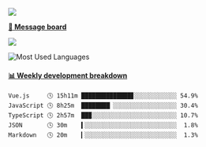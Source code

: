 [![](https://count.getloli.com/get/@SmaIIstars.github.readme)](https://count.getloli.com/)


[**💬 Message board**](https://chat.getloli.com/room/@SmaIIstars.github)

[![](https://chat.getloli.com/room/@SmaIIstars.github/svg?width=600&height=100&limit=20&theme=light&fontSize=14)](https://chat.getloli.com/room/@SmaIIstars.github)


![Most Used Languages](https://github-readme-stats.vercel.app/api/top-langs/?username=SmaIIstars&theme=dark&layout=compact)

<!-- waka-box start -->
#### <a href="https://gist.github.com/e31f5e1b7a15ee54e2fc8fca68aa5e2b" target="_blank">📊 Weekly development breakdown</a>
```text
Vue.js     🕓 15h11m ██████████████▊░░░░░░░░░░░░ 54.9%
JavaScript 🕓 8h25m  ████████▏░░░░░░░░░░░░░░░░░░ 30.4%
TypeScript 🕓 2h57m  ██▉░░░░░░░░░░░░░░░░░░░░░░░░ 10.7%
JSON       🕓 30m    ▍░░░░░░░░░░░░░░░░░░░░░░░░░░  1.8%
Markdown   🕓 20m    ▎░░░░░░░░░░░░░░░░░░░░░░░░░░  1.3%
```
<!-- Powered by https://github.com/YouEclipse/waka-box-go . -->
<!-- waka-box end -->
